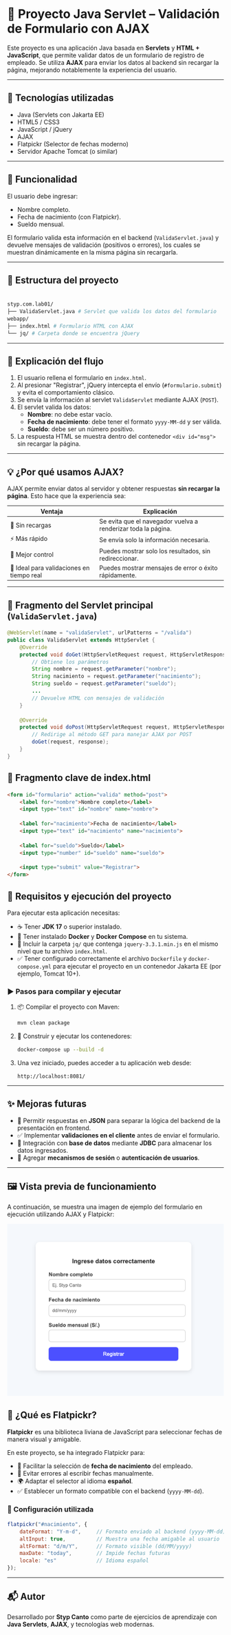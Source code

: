 # 🧾 Proyecto Java Servlet – Validación de Formulario con AJAX

Este proyecto es una aplicación Java basada en **Servlets** y **HTML + JavaScript**, que permite validar datos de un formulario de registro de empleado. Se utiliza **AJAX** para enviar los datos al backend sin recargar la página, mejorando notablemente la experiencia del usuario.

---

## 🚀 Tecnologías utilizadas

- Java (Servlets con Jakarta EE)
- HTML5 / CSS3
- JavaScript / jQuery
- AJAX
- Flatpickr (Selector de fechas moderno)
- Servidor Apache Tomcat (o similar)

---

## 🎯 Funcionalidad

El usuario debe ingresar:

- Nombre completo.
- Fecha de nacimiento (con Flatpickr).
- Sueldo mensual.

El formulario valida esta información en el backend (`ValidaServlet.java`) y devuelve mensajes de validación (positivos o errores), los cuales se muestran dinámicamente en la misma página sin recargarla.

---

## 📂 Estructura del proyecto

```bash

styp.com.lab01/
├── ValidaServlet.java # Servlet que valida los datos del formulario
webapp/
├── index.html # Formulario HTML con AJAX
└── jq/ # Carpeta donde se encuentra jQuery
```


---

## 🧠 Explicación del flujo

1. El usuario rellena el formulario en `index.html`.
2. Al presionar "Registrar", jQuery intercepta el envío (`#formulario.submit`) y evita el comportamiento clásico.
3. Se envía la información al servlet `ValidaServlet` mediante AJAX (`POST`).
4. El servlet valida los datos:
    - **Nombre**: no debe estar vacío.
    - **Fecha de nacimiento**: debe tener el formato `yyyy-MM-dd` y ser válida.
    - **Sueldo**: debe ser un número positivo.
5. La respuesta HTML se muestra dentro del contenedor `<div id="msg">` sin recargar la página.

---

## 💡 ¿Por qué usamos AJAX?

AJAX permite enviar datos al servidor y obtener respuestas **sin recargar la página**. Esto hace que la experiencia sea:

| Ventaja                         | Explicación |
|----------------------------------|-------------|
| 🔄 Sin recargas                  | Se evita que el navegador vuelva a renderizar toda la página. |
| ⚡ Más rápido                    | Se envía solo la información necesaria. |
| 🎯 Mejor control                | Puedes mostrar solo los resultados, sin redireccionar. |
| 🧪 Ideal para validaciones en tiempo real | Puedes mostrar mensajes de error o éxito rápidamente. |

---

## 🧩 Fragmento del Servlet principal (`ValidaServlet.java`)

```java
@WebServlet(name = "validaServlet", urlPatterns = "/valida")
public class ValidaServlet extends HttpServlet {
    @Override
    protected void doGet(HttpServletRequest request, HttpServletResponse response) throws ServletException, IOException {
        // Obtiene los parámetros
        String nombre = request.getParameter("nombre");
        String nacimiento = request.getParameter("nacimiento");
        String sueldo = request.getParameter("sueldo");
        ...
        // Devuelve HTML con mensajes de validación
    }

    @Override
    protected void doPost(HttpServletRequest request, HttpServletResponse response) throws ServletException, IOException {
        // Redirige al método GET para manejar AJAX por POST
        doGet(request, response);
    }
}
```

## 🧾 Fragmento clave de index.html

```html
<form id="formulario" action="valida" method="post">
    <label for="nombre">Nombre completo</label>
    <input type="text" id="nombre" name="nombre">

    <label for="nacimiento">Fecha de nacimiento</label>
    <input type="text" id="nacimiento" name="nacimiento">

    <label for="sueldo">Sueldo</label>
    <input type="number" id="sueldo" name="sueldo">

    <input type="submit" value="Registrar">
</form>
```

## 🔧 Requisitos y ejecución del proyecto

Para ejecutar esta aplicación necesitas:

- ☕ Tener **JDK 17** o superior instalado.
- 🐳 Tener instalado **Docker** y **Docker Compose** en tu sistema.
- 📁 Incluir la carpeta `jq/` que contenga `jquery-3.3.1.min.js` en el mismo nivel que tu archivo `index.html`.
- ✅ Tener configurado correctamente el archivo `Dockerfile` y `docker-compose.yml` para ejecutar el proyecto en un contenedor Jakarta EE (por ejemplo, Tomcat 10+).

### ▶️ Pasos para compilar y ejecutar

1. 📦 Compilar el proyecto con Maven:
   ```bash
   mvn clean package
   ```
2. 🚀 Construir y ejecutar los contenedores:

   ```bash
   docker-compose up --build -d
   ```
   
3. Una vez iniciado, puedes acceder a tu aplicación web desde:
   ```arduino
   http://localhost:8081/
   ```

---

## ✨ Mejoras futuras

- 🔄 Permitir respuestas en **JSON** para separar la lógica del backend de la presentación en frontend.
- ✅ Implementar **validaciones en el cliente** antes de enviar el formulario.
- 💾 Integración con **base de datos** mediante **JDBC** para almacenar los datos ingresados.
- 🔐 Agregar **mecanismos de sesión** o **autenticación de usuarios**.

---

## 🖼️ Vista previa de funcionamiento

A continuación, se muestra una imagen de ejemplo del formulario en ejecución utilizando AJAX y Flatpickr:

![Vista previa del formulario AJAX](docs/formulario.png)

## 📅 ¿Qué es Flatpickr?

**Flatpickr** es una biblioteca liviana de JavaScript para seleccionar fechas de manera visual y amigable.

En este proyecto, se ha integrado Flatpickr para:

- 📆 Facilitar la selección de **fecha de nacimiento** del empleado.
- 🚫 Evitar errores al escribir fechas manualmente.
- 🌍 Adaptar el selector al idioma **español**.
- ✅ Establecer un formato compatible con el backend (`yyyy-MM-dd`).

### 🔧 Configuración utilizada

```javascript
flatpickr("#nacimiento", {
    dateFormat: "Y-m-d",     // Formato enviado al backend (yyyy-MM-dd)
    altInput: true,          // Muestra una fecha amigable al usuario
    altFormat: "d/m/Y",      // Formato visible (dd/MM/yyyy)
    maxDate: "today",        // Impide fechas futuras
    locale: "es"             // Idioma español
});
```



---

## 📬 Autor

Desarrollado por **Styp Canto** como parte de ejercicios de aprendizaje con **Java Servlets**, **AJAX**, y tecnologías web modernas.

